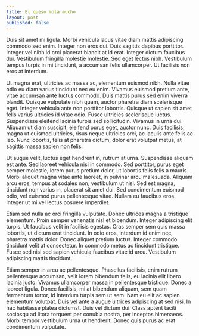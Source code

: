 ```yaml
---
title: El queso mola mucho
layout: post
published: false
---
```

Duis sit amet mi ligula. Morbi vehicula lacus vitae diam mattis adipiscing commodo sed enim. Integer non eros dui. Duis sagittis dapibus porttitor. Integer vel nibh id orci placerat blandit at id erat. Integer dictum faucibus dui. Vestibulum fringilla molestie molestie. Sed eget lectus nibh. Vestibulum tempus turpis in mi tincidunt, a accumsan felis ullamcorper. Ut facilisis non eros at interdum.

Ut magna erat, ultricies ac massa ac, elementum euismod nibh. Nulla vitae odio eu diam varius tincidunt nec eu enim. Vivamus euismod pretium ante, vitae accumsan ante luctus commodo. Duis mattis purus sed enim viverra blandit. Quisque vulputate nibh quam, auctor pharetra diam scelerisque eget. Integer vehicula ante non porttitor lobortis. Quisque ut sapien sit amet felis varius ultricies id vitae odio. Fusce ultricies scelerisque luctus. Suspendisse eleifend lacinia turpis sed sollicitudin. Vivamus in urna dui. Aliquam ut diam suscipit, eleifend purus eget, auctor nunc. Duis facilisis, magna ut euismod ultricies, risus neque ultricies orci, ac iaculis ante felis ac leo. Nunc lobortis, felis at pharetra dictum, dolor erat volutpat metus, at sagittis massa sapien non felis.

Ut augue velit, luctus eget hendrerit in, rutrum at urna. Suspendisse aliquam est ante. Sed laoreet vehicula nisi in commodo. Sed porttitor, purus eget semper molestie, lorem purus pretium dolor, ut lobortis felis felis a mauris. Morbi aliquet magna vitae ante laoreet, in pulvinar arcu malesuada. Aliquam arcu eros, tempus at sodales non, vestibulum ut nisl. Sed est magna, tincidunt non varius in, placerat sit amet dui. Sed condimentum euismod odio, vel euismod purus pellentesque vitae. Nullam eu faucibus eros. Integer ut mi vel lectus posuere imperdiet.

Etiam sed nulla ac orci fringilla vulputate. Donec ultrices magna a tristique elementum. Proin semper venenatis nisl et bibendum. Integer adipiscing elit turpis. Ut faucibus velit in facilisis egestas. Cras semper sem quis massa lobortis, ut dictum erat tincidunt. In odio eros, interdum id enim nec, pharetra mattis dolor. Donec aliquet pretium luctus. Integer commodo tincidunt velit at consectetur. In commodo metus ac tincidunt tristique. Fusce sed nisi sed sapien vehicula faucibus vitae id arcu. Vestibulum adipiscing mattis tincidunt.

Etiam semper in arcu ac pellentesque. Phasellus facilisis, enim rutrum pellentesque accumsan, velit lorem bibendum felis, eu lacinia elit libero lacinia justo. Vivamus ullamcorper massa in pellentesque tristique. Donec a laoreet ligula. Donec facilisis, mi at bibendum aliquam, sem quam fermentum tortor, id interdum turpis sem ut sem. Nam eu elit ac sapien elementum volutpat. Duis vel ante a augue ultrices adipiscing at sed nisi. In hac habitasse platea dictumst. Duis vel dictum dui. Class aptent taciti sociosqu ad litora torquent per conubia nostra, per inceptos himenaeos. Morbi tempor vestibulum urna ut hendrerit. Donec quis purus ac erat condimentum vulputate.